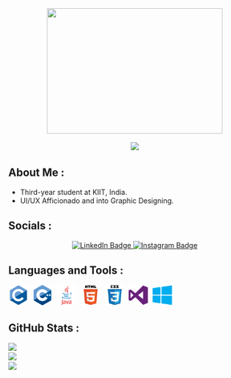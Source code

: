 <div id="header" align="center">
  <img src="https://media1.giphy.com/media/68BuPwhY3moYZWdfJy/giphy.gif?cid=ecf05e47vd3mwtoztfbbahie9ncnz2scxb59elvgw9xzo52i&ep=v1_gifs_related&rid=giphy.gif&ct=g" width="350" height="250"/>
</div>

<p  align="center">
<img src="https://user-images.githubusercontent.com/73097560/115834477-dbab4500-a447-11eb-908a-139a6edaec5c.gif">             
<br>


## About Me :
- Third-year student at KIIT, India.
- UI/UX Afficionado and into Graphic Designing.

## Socials : 
<div id="badges" align="center">
  <a href="https://www.linkedin.com/in/devi2003/">
    <img src="https://img.shields.io/badge/LinkedIn-blue?style=for-the-badge&logo=linkedin&logoColor=white" alt="LinkedIn Badge"/>
  </a>
  <a href="https://www.instagram.com/debaleena___/">
    <img src="https://img.shields.io/badge/Instagram-purple?style=for-the-badge&logo=Instagram&logoColor=white" alt="Instagram Badge"/>
  </a>
</div>

## Languages and Tools :
<div>
  <img src="https://github.com/devicons/devicon/blob/master/icons/c/c-original.svg" title="C" alt="C" width="40" height="40"/>&nbsp;
  <img src="https://github.com/devicons/devicon/blob/master/icons/cplusplus/cplusplus-original.svg" title="C++" alt="C++" width="40" height="40"/>&nbsp;
  <img src="https://github.com/devicons/devicon/blob/master/icons/java/java-original-wordmark.svg" title="Java" alt="Java" width="40" height="40"/>&nbsp;
  <img src="https://github.com/devicons/devicon/blob/master/icons/html5/html5-original-wordmark.svg" title="HTML5" alt="HTML5" width="40" height="40"/>&nbsp;
  <img src="https://github.com/devicons/devicon/blob/master/icons/css3/css3-original-wordmark.svg" title="CSS3" alt="CSS3" width="40" height="40"/>&nbsp;
  <img src="https://github.com/devicons/devicon/blob/master/icons/visualstudio/visualstudio-plain.svg" title="VSCode" alt="VSCode" width="40" height="40"/>&nbsp;
  <img src="https://github.com/devicons/devicon/blob/master/icons/windows8/windows8-original.svg" title="Windows" alt="Windows" width="40" height="40"/>&nbsp;
</div>

## GitHub Stats :
![](https://github-readme-stats.vercel.app/api?username=Debaleena84&theme=gotham&hide_border=false&include_all_commits=true&count_private=false)<br/>
![](https://github-readme-streak-stats.herokuapp.com/?user=Debaleena84&theme=gotham&hide_border=false)<br/>
![](https://github-readme-stats.vercel.app/api/top-langs/?username=Debaleena84&theme=gotham&hide_border=false&include_all_commits=true&count_private=false&layout=compact)
